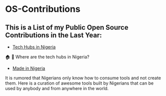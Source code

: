 # OS-Contributions
## This is a List of my Public Open Source Contributions in the Last Year:
* [Tech Hubs in Nigeria](https://github.com/viclotana/tech-hubs)

:house: :office: Where are the tech hubs in Nigeria?
* [Made in Nigeria](https://github.com/viclotana/made-in-nigeria)

It is rumored that Nigerians only know how to consume tools and not create them.
Here is a curation of awesome tools built by Nigerians that can be used by anybody and from anywhere in the world.
